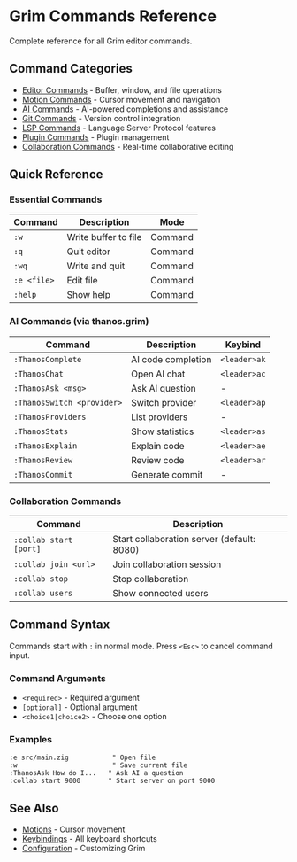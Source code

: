 # Grim Commands Reference

Complete reference for all Grim editor commands.

## Command Categories

- [Editor Commands](editor.md) - Buffer, window, and file operations
- [Motion Commands](../motions/README.md) - Cursor movement and navigation
- [AI Commands](ai.md) - AI-powered completions and assistance
- [Git Commands](git.md) - Version control integration
- [LSP Commands](lsp.md) - Language Server Protocol features
- [Plugin Commands](plugins.md) - Plugin management
- [Collaboration Commands](collaboration.md) - Real-time collaborative editing

## Quick Reference

### Essential Commands

| Command | Description | Mode |
|---------|-------------|------|
| `:w` | Write buffer to file | Command |
| `:q` | Quit editor | Command |
| `:wq` | Write and quit | Command |
| `:e <file>` | Edit file | Command |
| `:help` | Show help | Command |

### AI Commands (via thanos.grim)

| Command | Description | Keybind |
|---------|-------------|---------|
| `:ThanosComplete` | AI code completion | `<leader>ak` |
| `:ThanosChat` | Open AI chat | `<leader>ac` |
| `:ThanosAsk <msg>` | Ask AI question | - |
| `:ThanosSwitch <provider>` | Switch provider | `<leader>ap` |
| `:ThanosProviders` | List providers | - |
| `:ThanosStats` | Show statistics | `<leader>as` |
| `:ThanosExplain` | Explain code | `<leader>ae` |
| `:ThanosReview` | Review code | `<leader>ar` |
| `:ThanosCommit` | Generate commit | - |

### Collaboration Commands

| Command | Description |
|---------|-------------|
| `:collab start [port]` | Start collaboration server (default: 8080) |
| `:collab join <url>` | Join collaboration session |
| `:collab stop` | Stop collaboration |
| `:collab users` | Show connected users |

## Command Syntax

Commands start with `:` in normal mode. Press `<Esc>` to cancel command input.

### Command Arguments

- `<required>` - Required argument
- `[optional]` - Optional argument
- `<choice1|choice2>` - Choose one option

### Examples

```vim
:e src/main.zig           " Open file
:w                        " Save current file
:ThanosAsk How do I...   " Ask AI a question
:collab start 9000       " Start server on port 9000
```

## See Also

- [Motions](../motions/README.md) - Cursor movement
- [Keybindings](../keybindings.md) - All keyboard shortcuts
- [Configuration](../configuration.md) - Customizing Grim
